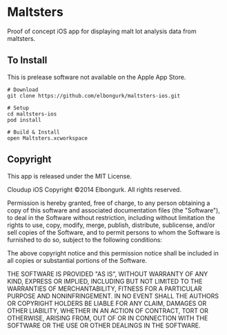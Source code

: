 # Maltsters #

Proof of concept iOS app for displaying malt lot analysis data from maltsters.

## To Install ##

This is prelease software not available on the Apple App Store.

    # Download
    git clone https://github.com/elbongurk/maltsters-ios.git
    
    # Setup
    cd maltsters-ios
    pod install
    
    # Build & Install
    open Maltsters.xcworkspace

## Copyright ##

This app is released under the MIT License.

Cloudup iOS Copyright ©2014 Elbongurk. All rights reserved.

Permission is hereby granted, free of charge, to any person obtaining a copy of this software and associated documentation files (the "Software"), to deal in the Software without restriction, including without limitation the rights to use, copy, modify, merge, publish, distribute, sublicense, and/or sell copies of the Software, and to permit persons to whom the Software is furnished to do so, subject to the following conditions:

The above copyright notice and this permission notice shall be included in all copies or substantial portions of the Software.

THE SOFTWARE IS PROVIDED "AS IS", WITHOUT WARRANTY OF ANY KIND, EXPRESS OR IMPLIED, INCLUDING BUT NOT LIMITED TO THE WARRANTIES OF MERCHANTABILITY, FITNESS FOR A PARTICULAR PURPOSE AND NONINFRINGEMENT. IN NO EVENT SHALL THE AUTHORS OR COPYRIGHT HOLDERS BE LIABLE FOR ANY CLAIM, DAMAGES OR OTHER LIABILITY, WHETHER IN AN ACTION OF CONTRACT, TORT OR OTHERWISE, ARISING FROM, OUT OF OR IN CONNECTION WITH THE SOFTWARE OR THE USE OR OTHER DEALINGS IN THE SOFTWARE.
